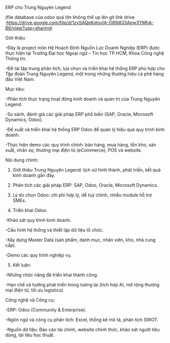 ERP cho Trung Nguyên Legend

(file database của odoo quá lớn không thể up lên git link drive :https://drive.google.com/file/d/1zySAQeKqtovlA-O89j833Apw3YMhA-B6/view?usp=sharing)

Giới thiệu

-Đây là project môn Hệ Hoạch Định Nguồn Lực Doanh Nghiệp (ERP) được thực hiện tại Trường Đại học Ngoại ngữ – Tin học TP.HCM, Khoa Công nghệ Thông tin.

-Đề tài tập trung phân tích, lựa chọn và triển khai hệ thống ERP phù hợp cho Tập đoàn Trung Nguyên Legend, một trong những thương hiệu cà phê hàng đầu Việt Nam.

Mục tiêu:

-Phân tích thực trạng hoạt động kinh doanh và quản trị của Trung Nguyên Legend.

-So sánh, đánh giá các giải pháp ERP phổ biến (SAP, Oracle, Microsoft Dynamics, Odoo).

-Đề xuất và triển khai hệ thống ERP Odoo để quản lý hiệu quả quy trình kinh doanh.

-Thực hiện demo các quy trình chính: bán hàng, mua hàng, tồn kho, sản xuất, nhân sự, thương mại điện tử (eCommerce), POS và website.

Nội dung chính:

1. Giới thiệu Trung Nguyên Legend: lịch sử hình thành, phát triển, kết quả kinh doanh gần đây.

2. Phân tích các giải pháp ERP: SAP, Odoo, Oracle, Microsoft Dynamics.

3. Lý do chọn Odoo: chi phí hợp lý, dễ tuỳ chỉnh, nhiều module hỗ trợ SMEs.

4. Triển khai Odoo:

-Khảo sát quy trình kinh doanh.

-Cấu hình hệ thống và thiết lập dữ liệu tổ chức.

-Xây dựng Master Data (sản phẩm, danh mục, nhân viên, kho, nhà cung cấp).

-Demo các quy trình nghiệp vụ.

5. Kết luận:

-Những chức năng đã triển khai thành công.

-Hạn chế và hướng phát triển trong tương lai (tích hợp AI, mở rộng thương mại điện tử, tối ưu logistics).

Công nghệ và Công cụ:

-ERP: Odoo (Community & Enterprise).

-Ngôn ngữ và công cụ phân tích: Excel, thống kê mô tả, phân tích SWOT.

-Nguồn dữ liệu: Báo cáo tài chính, website chính thức, khảo sát người tiêu dùng, tài liệu học thuật.

